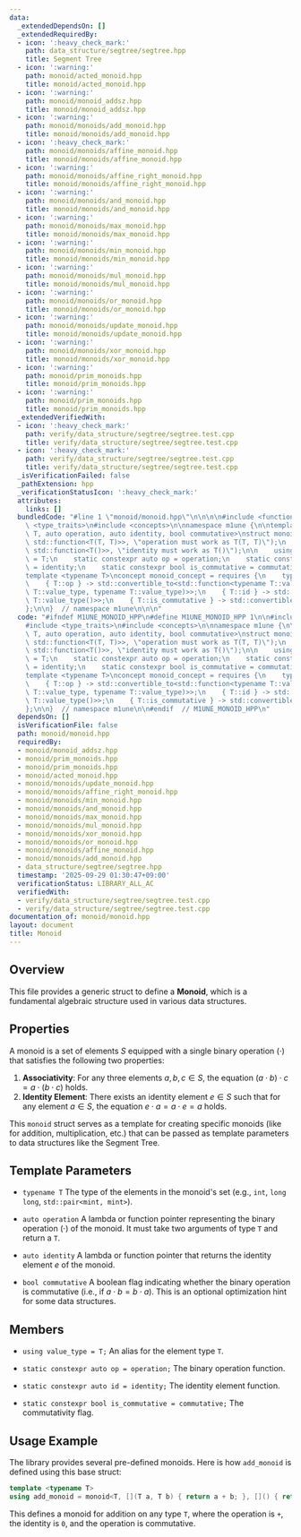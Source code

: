 ```yaml
---
data:
  _extendedDependsOn: []
  _extendedRequiredBy:
  - icon: ':heavy_check_mark:'
    path: data_structure/segtree/segtree.hpp
    title: Segment Tree
  - icon: ':warning:'
    path: monoid/acted_monoid.hpp
    title: monoid/acted_monoid.hpp
  - icon: ':warning:'
    path: monoid/monoid_addsz.hpp
    title: monoid/monoid_addsz.hpp
  - icon: ':warning:'
    path: monoid/monoids/add_monoid.hpp
    title: monoid/monoids/add_monoid.hpp
  - icon: ':heavy_check_mark:'
    path: monoid/monoids/affine_monoid.hpp
    title: monoid/monoids/affine_monoid.hpp
  - icon: ':warning:'
    path: monoid/monoids/affine_right_monoid.hpp
    title: monoid/monoids/affine_right_monoid.hpp
  - icon: ':warning:'
    path: monoid/monoids/and_monoid.hpp
    title: monoid/monoids/and_monoid.hpp
  - icon: ':warning:'
    path: monoid/monoids/max_monoid.hpp
    title: monoid/monoids/max_monoid.hpp
  - icon: ':warning:'
    path: monoid/monoids/min_monoid.hpp
    title: monoid/monoids/min_monoid.hpp
  - icon: ':warning:'
    path: monoid/monoids/mul_monoid.hpp
    title: monoid/monoids/mul_monoid.hpp
  - icon: ':warning:'
    path: monoid/monoids/or_monoid.hpp
    title: monoid/monoids/or_monoid.hpp
  - icon: ':warning:'
    path: monoid/monoids/update_monoid.hpp
    title: monoid/monoids/update_monoid.hpp
  - icon: ':warning:'
    path: monoid/monoids/xor_monoid.hpp
    title: monoid/monoids/xor_monoid.hpp
  - icon: ':warning:'
    path: monoid/prim_monoids.hpp
    title: monoid/prim_monoids.hpp
  - icon: ':warning:'
    path: monoid/prim_monoids.hpp
    title: monoid/prim_monoids.hpp
  _extendedVerifiedWith:
  - icon: ':heavy_check_mark:'
    path: verify/data_structure/segtree/segtree.test.cpp
    title: verify/data_structure/segtree/segtree.test.cpp
  - icon: ':heavy_check_mark:'
    path: verify/data_structure/segtree/segtree.test.cpp
    title: verify/data_structure/segtree/segtree.test.cpp
  _isVerificationFailed: false
  _pathExtension: hpp
  _verificationStatusIcon: ':heavy_check_mark:'
  attributes:
    links: []
  bundledCode: "#line 1 \"monoid/monoid.hpp\"\n\n\n\n#include <functional>\n#include\
    \ <type_traits>\n#include <concepts>\n\nnamespace m1une {\n\ntemplate <typename\
    \ T, auto operation, auto identity, bool commutative>\nstruct monoid {\n    static_assert(std::is_convertible_v<decltype(operation),\
    \ std::function<T(T, T)>>, \"operation must work as T(T, T)\");\n    static_assert(std::is_convertible_v<decltype(identity),\
    \ std::function<T()>>, \"identity must work as T()\");\n\n    using value_type\
    \ = T;\n    static constexpr auto op = operation;\n    static constexpr auto id\
    \ = identity;\n    static constexpr bool is_commutative = commutative;\n};\n\n\
    template <typename T>\nconcept monoid_concept = requires {\n    typename T::value_type;\n\
    \    { T::op } -> std::convertible_to<std::function<typename T::value_type(typename\
    \ T::value_type, typename T::value_type)>>;\n    { T::id } -> std::convertible_to<std::function<typename\
    \ T::value_type()>>;\n    { T::is_commutative } -> std::convertible_to<bool>;\n\
    };\n\n}  // namespace m1une\n\n\n"
  code: "#ifndef M1UNE_MONOID_HPP\n#define M1UNE_MONOID_HPP 1\n\n#include <functional>\n\
    #include <type_traits>\n#include <concepts>\n\nnamespace m1une {\n\ntemplate <typename\
    \ T, auto operation, auto identity, bool commutative>\nstruct monoid {\n    static_assert(std::is_convertible_v<decltype(operation),\
    \ std::function<T(T, T)>>, \"operation must work as T(T, T)\");\n    static_assert(std::is_convertible_v<decltype(identity),\
    \ std::function<T()>>, \"identity must work as T()\");\n\n    using value_type\
    \ = T;\n    static constexpr auto op = operation;\n    static constexpr auto id\
    \ = identity;\n    static constexpr bool is_commutative = commutative;\n};\n\n\
    template <typename T>\nconcept monoid_concept = requires {\n    typename T::value_type;\n\
    \    { T::op } -> std::convertible_to<std::function<typename T::value_type(typename\
    \ T::value_type, typename T::value_type)>>;\n    { T::id } -> std::convertible_to<std::function<typename\
    \ T::value_type()>>;\n    { T::is_commutative } -> std::convertible_to<bool>;\n\
    };\n\n}  // namespace m1une\n\n#endif  // M1UNE_MONOID_HPP\n"
  dependsOn: []
  isVerificationFile: false
  path: monoid/monoid.hpp
  requiredBy:
  - monoid/monoid_addsz.hpp
  - monoid/prim_monoids.hpp
  - monoid/prim_monoids.hpp
  - monoid/acted_monoid.hpp
  - monoid/monoids/update_monoid.hpp
  - monoid/monoids/affine_right_monoid.hpp
  - monoid/monoids/min_monoid.hpp
  - monoid/monoids/and_monoid.hpp
  - monoid/monoids/max_monoid.hpp
  - monoid/monoids/mul_monoid.hpp
  - monoid/monoids/xor_monoid.hpp
  - monoid/monoids/or_monoid.hpp
  - monoid/monoids/affine_monoid.hpp
  - monoid/monoids/add_monoid.hpp
  - data_structure/segtree/segtree.hpp
  timestamp: '2025-09-29 01:30:47+09:00'
  verificationStatus: LIBRARY_ALL_AC
  verifiedWith:
  - verify/data_structure/segtree/segtree.test.cpp
  - verify/data_structure/segtree/segtree.test.cpp
documentation_of: monoid/monoid.hpp
layout: document
title: Monoid
---
```


## Overview

This file provides a generic struct to define a **Monoid**, which is a fundamental algebraic structure used in various data structures.

## Properties

A monoid is a set of elements $S$ equipped with a single binary operation $(\cdot)$ that satisfies the following two properties:

1.  **Associativity**: For any three elements $a, b, c \in S$, the equation $(a \cdot b) \cdot c = a \cdot (b \cdot c)$ holds.
2.  **Identity Element**: There exists an identity element $e \in S$ such that for any element $a \in S$, the equation $e \cdot a = a \cdot e = a$ holds.

This `monoid` struct serves as a template for creating specific monoids (like for addition, multiplication, etc.) that can be passed as template parameters to data structures like the Segment Tree.

## Template Parameters

* `typename T`
    The type of the elements in the monoid's set (e.g., `int`, `long long`, `std::pair<mint, mint>`).

* `auto operation`
    A lambda or function pointer representing the binary operation $(\cdot)$ of the monoid. It must take two arguments of type `T` and return a `T`.

* `auto identity`
    A lambda or function pointer that returns the identity element $e$ of the monoid.

* `bool commutative`
    A boolean flag indicating whether the binary operation is commutative (i.e., if $a \cdot b = b \cdot a$). This is an optional optimization hint for some data structures.

## Members

* `using value_type = T;`
    An alias for the element type `T`.

* `static constexpr auto op = operation;`
    The binary operation function.

* `static constexpr auto id = identity;`
    The identity element function.

* `static constexpr bool is_commutative = commutative;`
    The commutativity flag.

## Usage Example

The library provides several pre-defined monoids. Here is how `add_monoid` is defined using this base struct:

```cpp
template <typename T>
using add_monoid = monoid<T, [](T a, T b) { return a + b; }, []() { return T(0); }, true>;
```

This defines a monoid for addition on any type `T`, where the operation is `+`, the identity is `0`, and the operation is commutative.
